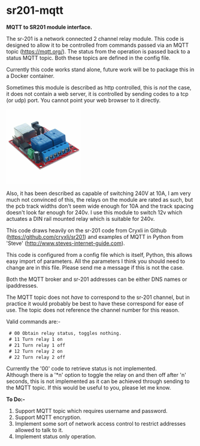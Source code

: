 # sr201-mqtt  
  
**MQTT to SR201 module interface.**  

The sr-201 is a network connected 2 channel relay module. This code is designed to 
allow it to be controlled from commands passed via an MQTT topic (https://mqtt.org/). The status 
from the operation is passed back to a status MQTT topic. 
Both these topics are defined in the config file.

Currently this code works stand alone, future work will be to package this in a Docker container.

Sometimes this module is described as http controlled, this is *not* the case, 
it does not contain a web server, it is controlled by sending codes to a tcp (or udp) port.
You cannot point your web browser to it directly.

<img src="sr-201.jpg" alt="SR-201 module" width="200"/>

Also, it has been described as capable of switching 240V at 10A, I am very much not 
convinced of this, the relays on the module are rated as such, but the pcb track widths 
don't seem wide enough for 10A and the track spacing doesn't look far enough for 240v. 
I use this module to switch 12v which actuates a DIN rail mounted relay which is 
suitable for 240v.


This code draws heavily on the sr-201 code from Cryxli in Github 
(https://github.com/cryxli/sr201) and examples of MQTT in Python 
from 'Steve' (http://www.steves-internet-guide.com).  
  
This code is configured from a config file which is itself, Python, 
this allows easy import of parameters. All the parameters I think you 
should need to change are in this file. Please send me a message if 
this is not the case.  

Both the MQTT broker and sr-201 addresses can be either DNS names or ipaddresses.

The MQTT topic does not *have* to correspond to the sr-201 channel, 
but in practice it would probably be best to have these correspond 
for ease of use. 
The topic does not reference the channel number for this reason.
  
Valid commands are:-  

	 # 00 Obtain relay status, toggles nothing. 
	 # 11 Turn relay 1 on 
	 # 21 Turn relay 1 off 
	 # 12 Turn relay 2 on 
	 # 22 Turn relay 2 off  

Currently the '00' code to retrieve status is not implemented.  
Although there is a '*n' option to toggle the relay on and then off after 'n' seconds, this is not 
implemented as it can be achieved through sending to the MQTT topic. If this would be useful to you,
please let me know.
  
  
**To Do:-**  
1. Support MQTT topic which requires username and password.
2. Support MQTT encryption.
3. Implement some sort of network access control to restrict addresses allowed to talk to it.
4. Implement status only operation.


